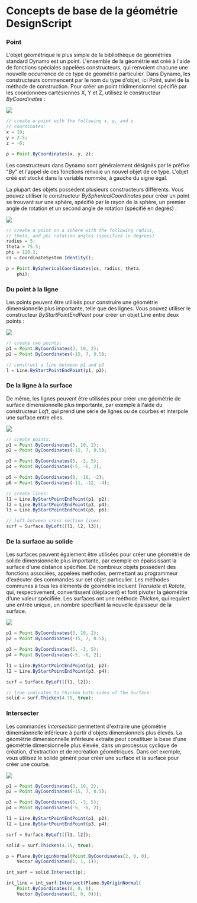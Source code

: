 # Concepts de base de la géométrie DesignScript

### Point

L'objet géométrique le plus simple de la bibliothèque de géométries standard Dynamo est un point. L'ensemble de la géométrie est créé à l'aide de fonctions spéciales appelées constructeurs, qui renvoient chacune une nouvelle occurrence de ce type de géométrie particulier. Dans Dynamo, les constructeurs commencent par le nom du type d'objet, ici Point, suivi de la méthode de construction. Pour créer un point tridimensionnel spécifié par les coordonnées cartésiennes X, Y et Z, utilisez le constructeur _ByCoordinates_ :

![](../images/8-2/1/GeometryBasics\_01.png)

```js
// create a point with the following x, y, and z
// coordinates:
x = 10;
y = 2.5;
z = -6;

p = Point.ByCoordinates(x, y, z);
```

Les constructeurs dans Dynamo sont généralement désignés par le préfixe "_By_" et l'appel de ces fonctions renvoie un nouvel objet de ce type. L'objet créé est stocké dans la variable nommée, à gauche du signe égal.

La plupart des objets possèdent plusieurs constructeurs différents. Vous pouvez utiliser le constructeur _BySphericalCoordinates_ pour créer un point se trouvant sur une sphère, spécifié par le rayon de la sphère, un premier angle de rotation et un second angle de rotation (spécifié en degrés) :

![](../images/8-2/1/GeometryBasics\_02.png)

```js
// create a point on a sphere with the following radius,
// theta, and phi rotation angles (specified in degrees)
radius = 5;
theta = 75.5;
phi = 120.3;
cs = CoordinateSystem.Identity();

p = Point.BySphericalCoordinates(cs, radius, theta,
    phi);
```

### Du point à la ligne

Les points peuvent être utilisés pour construire une géométrie dimensionnelle plus importante, telle que des lignes. Vous pouvez utiliser le constructeur _ByStartPointEndPoint_ pour créer un objet Line entre deux points :

![](../images/8-2/1/GeometryBasics\_03.png)

```js
// create two points:
p1 = Point.ByCoordinates(3, 10, 2);
p2 = Point.ByCoordinates(-15, 7, 0.5);

// construct a line between p1 and p2
l = Line.ByStartPointEndPoint(p1, p2);
```

### De la ligne à la surface

De même, les lignes peuvent être utilisées pour créer une géométrie de surface dimensionnelle plus importante, par exemple à l'aide du constructeur _Loft_, qui prend une série de lignes ou de courbes et interpole une surface entre elles.

![](../images/8-2/1/GeometryBasics\_04.png)

```js
// create points:
p1 = Point.ByCoordinates(3, 10, 2);
p2 = Point.ByCoordinates(-15, 7, 0.5);

p3 = Point.ByCoordinates(5, -3, 5);
p4 = Point.ByCoordinates(-5, -6, 2);

p5 = Point.ByCoordinates(9, -10, -2);
p6 = Point.ByCoordinates(-11, -12, -4);

// create lines:
l1 = Line.ByStartPointEndPoint(p1, p2);
l2 = Line.ByStartPointEndPoint(p3, p4);
l3 = Line.ByStartPointEndPoint(p5, p6);

// loft between cross section lines:
surf = Surface.ByLoft([l1, l2, l3]);
```

### De la surface au solide

Les surfaces peuvent également être utilisées pour créer une géométrie de solide dimensionnelle plus importante, par exemple en épaississant la surface d'une distance spécifiée. De nombreux objets possèdent des fonctions associées, appelées méthodes, permettant au programmeur d'exécuter des commandes sur cet objet particulier. Les méthodes communes à tous les éléments de géométrie incluent _Translate_ et _Rotate_, qui, respectivement, convertissent (déplacent) et font pivoter la géométrie d'une valeur spécifiée. Les surfaces ont une méthode _Thicken_, qui requiert une entrée unique, un nombre spécifiant la nouvelle épaisseur de la surface.

![](../images/8-2/1/GeometryBasics\_05.png)

```js
p1 = Point.ByCoordinates(3, 10, 2);
p2 = Point.ByCoordinates(-15, 7, 0.5);

p3 = Point.ByCoordinates(5, -3, 5);
p4 = Point.ByCoordinates(-5, -6, 2);

l1 = Line.ByStartPointEndPoint(p1, p2);
l2 = Line.ByStartPointEndPoint(p3, p4);

surf = Surface.ByLoft([l1, l2]);

// true indicates to thicken both sides of the Surface:
solid = surf.Thicken(4.75, true);
```

### Intersecter

Les commandes _Intersection_ permettent d'extraire une géométrie dimensionnelle inférieure à partir d'objets dimensionnels plus élevés. La géométrie dimensionnelle inférieure extraite peut constituer la base d'une géométrie dimensionnelle plus élevée, dans un processus cyclique de création, d'extraction et de recréation géométriques. Dans cet exemple, vous utilisez le solide généré pour créer une surface et la surface pour créer une courbe.

![](../images/8-2/1/GeometryBasics\_06.png)

```js
p1 = Point.ByCoordinates(3, 10, 2);
p2 = Point.ByCoordinates(-15, 7, 0.5);

p3 = Point.ByCoordinates(5, -3, 5);
p4 = Point.ByCoordinates(-5, -6, 2);

l1 = Line.ByStartPointEndPoint(p1, p2);
l2 = Line.ByStartPointEndPoint(p3, p4);

surf = Surface.ByLoft([l1, l2]);

solid = surf.Thicken(4.75, true);

p = Plane.ByOriginNormal(Point.ByCoordinates(2, 0, 0),
    Vector.ByCoordinates(1, 1, 1));

int_surf = solid.Intersect(p);

int_line = int_surf.Intersect(Plane.ByOriginNormal(
    Point.ByCoordinates(0, 0, 0),
    Vector.ByCoordinates(1, 0, 0)));
```
